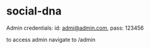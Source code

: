 # social-dna


Admin credentials: 
    id: admi@admin.com,
    pass: 123456
    
to access admin navigate to /admin
